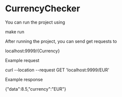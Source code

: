 # CurrencyChecker

You can run the project using

make run

After running the project, you can send get requests to

localhost:9999/{Currency}

Example request

curl --location --request GET 'localhost:9999/EUR'

Example response

{"data":8.5,"currency":"EUR"}